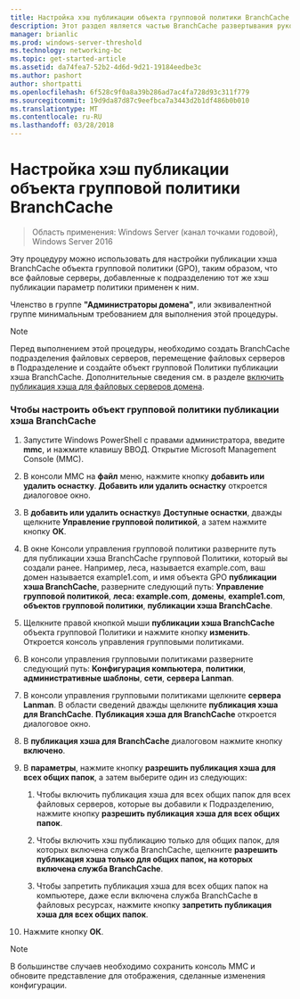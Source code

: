 ```yaml
---
title: Настройка хэш публикации объекта групповой политики BranchCache
description: Этот раздел является частью BranchCache развертывания руководство для Windows Server 2016, которой показано, как развернуть BranchCache в режиме распределенного и размещенного кэша для оптимизации использования пропускной способности глобальной сети в филиалах
manager: brianlic
ms.prod: windows-server-threshold
ms.technology: networking-bc
ms.topic: get-started-article
ms.assetid: da74fea7-52b2-4d6d-9d21-19184eedbe3c
ms.author: pashort
author: shortpatti
ms.openlocfilehash: 6f528c9f0a8a39b286ad7ac4fa728d93c311f779
ms.sourcegitcommit: 19d9da87d87c9eefbca7a3443d2b1df486b0b010
ms.translationtype: MT
ms.contentlocale: ru-RU
ms.lasthandoff: 03/28/2018
---
```

# <a name="configure-the-branchcache-hash-publication-group-policy-object"></a>Настройка хэш публикации объекта групповой политики BranchCache

>Область применения: Windows Server (канал точками годовой), Windows Server 2016

Эту процедуру можно использовать для настройки публикации хэша BranchCache объекта групповой политики (GPO), таким образом, что все файловые серверы, добавленные к подразделению тот же хэш публикации параметр политики применен к ним.  
  
Членство в группе **"Администраторы домена"**, или эквивалентной группе минимальным требованием для выполнения этой процедуры.  
  
> [!NOTE]  
> Перед выполнением этой процедуры, необходимо создать BranchCache подразделения файловых серверов, перемещение файловых серверов в Подразделение и создайте объект групповой Политики публикации хэша BranchCache. Дополнительные сведения см. в разделе [включить публикация хэша для файловых серверов домена](../../branchcache/deploy/Enable-Hash-Publication-for-Domain-Member-File-Servers.md).  
  
### <a name="to-configure-the-branchcache-hash-publication-group-policy-object"></a>Чтобы настроить объект групповой политики публикации хэша BranchCache  
  
1.  Запустите Windows PowerShell с правами администратора, введите **mmc**, и нажмите клавишу ВВОД. Открытие Microsoft Management Console (MMC).  
  
2.  В консоли MMC на **файл** меню, нажмите кнопку **добавить или удалить оснастку**. **Добавить или удалить оснастку** откроется диалоговое окно.  
  
3.  В **добавить или удалить оснастку**в **Доступные оснастки**, дважды щелкните **Управление групповой политикой**, а затем нажмите кнопку **ОК**.  
  
4.  В окне Консоли управления групповой политики разверните путь для публикации хэша BranchCache групповой Политики, который вы создали ранее. Например, леса, называется example.com, ваш домен называется example1.com, и имя объекта GPO **публикации хэша BranchCache**, разверните следующий путь: **Управление групповой политикой**, **леса: example.com**, **домены**, **example1.com**, **объектов групповой политики**, **публикации хэша BranchCache**.  
  
5.  Щелкните правой кнопкой мыши **публикации хэша BranchCache** объекта групповой Политики и нажмите кнопку **изменить**. Откроется консоль управления групповыми политиками.  
  
6.  В консоли управления групповыми политиками разверните следующий путь: **Конфигурация компьютера**, **политики**, **административные шаблоны**, **сети**, **сервера Lanman**.  
  
7.  В консоли управления групповыми политиками щелкните **сервера Lanman**. В области сведений дважды щелкните **публикация хэша для BranchCache**. **Публикация хэша для BranchCache** откроется диалоговое окно.  
  
8.  В **публикация хэша для BranchCache** диалоговом нажмите кнопку **включено**.  
  
9. В **параметры**, нажмите кнопку **разрешить публикация хэша для всех общих папок**, а затем выберите один из следующих:  
  
    1.  Чтобы включить публикация хэша для всех общих папок для всех файловых серверов, которые вы добавили к Подразделению, нажмите кнопку **разрешить публикация хэша для всех общих папок**.  
  
    2.  Чтобы включить хэш публикацию только для общих папок, для которых включена служба BranchCache, щелкните **разрешить публикация хэша только для общих папок, на которых включена служба BranchCache**.  
  
    3.  Чтобы запретить публикация хэша для всех общих папок на компьютере, даже если включена служба BranchCache в файловых ресурсах, нажмите кнопку **запретить публикация хэша для всех общих папок**.  
  
10. Нажмите кнопку **ОК**.  
  
> [!NOTE]  
> В большинстве случаев необходимо сохранить консоль MMC и обновите представление для отображения, сделанные изменения конфигурации.  
  


